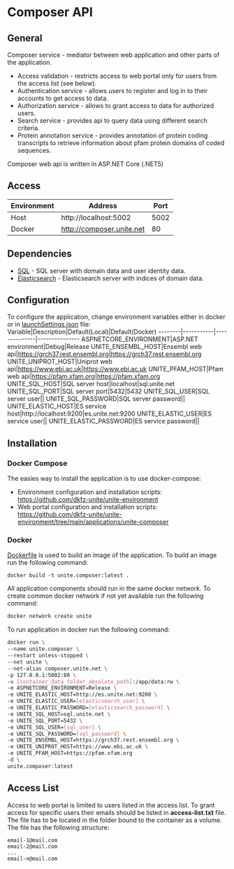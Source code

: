 # Composer API

## General
Composer service - mediator between web application and other parts of the application.
- Access validation - restricts access to web portal only for users from the access list (see below).
- Authentication service - allows users to register and log in to their accounts to get access to data.
- Authorization service - allows to grant access to data for authorized users.
- Search service - provides api to query data using different search criteria.
- Protein annotation service - provides annotation of protein coding transcripts to retrieve information about pfam protein domains of coded sequences.

Composer web api is written in ASP.NET Core (.NET5)

## Access
Environment|Address|Port
-----------|-------|----
Host|http://localhost:5002|5002
Docker|http://composer.unite.net|80

## Dependencies
- [SQL](https://github.com/dkfz-unite/unite-environment/tree/main/programs/postgresql) - SQL server with domain data and user identity data.
- [Elasticsearch](https://github.com/dkfz-unite/unite-environment/tree/main/programs/elasticsearch) - Elasticsearch server with indices of domain data.

## Configuration
To configure the application, change environment variables either in docker or in [launchSettings.json](https://github.com/dkfz-unite/unite-composer/blob/main/Unite.Composer.Web/Properties/launchSettings.json) file:
Variable|Description|Default(Local)|Default(Docker)
--------|-----------|--------------|---------------
ASPNETCORE_ENVIRONMENT|ASP.NET environment|Debug|Release
UNITE_ENSEMBL_HOST|Ensembl web api|https://grch37.rest.ensembl.org|https://grch37.rest.ensembl.org
UNITE_UNIPROT_HOST|Uniprot web api|https://www.ebi.ac.uk|https://www.ebi.ac.uk
UNITE_PFAM_HOST|Pfam web api|https://pfam.xfam.org|https://pfam.xfam.org
UNITE_SQL_HOST|SQL server host|localhost|sql.unite.net
UNITE_SQL_PORT|SQL server port|5432|5432
UNITE_SQL_USER|SQL server user||
UNITE_SQL_PASSWORD|SQL server password||
UNITE_ELASTIC_HOST|ES service host|http://localhost:9200|es.unite.net:9200
UNITE_ELASTIC_USER|ES service user||
UNITE_ELASTIC_PASSWORD|ES service password||

## Installation

### Docker Compose
The easies way to install the application is to use docker-compose:
- Environment configuration and installation scripts: https://github.com/dkfz-unite/unite-environment
- Web portal configuration and installation scripts: https://github.com/dkfz-unite/unite-environment/tree/main/applications/unite-composer

### Docker
[Dockerfile](https://github.com/dkfz-unite/unite-composer/blob/main/Dockerfile) is used to build an image of the application.
To build an image run the following command:
```
docker build -t unite.composer:latest .
```

All application components should run in the same docker network.
To create common docker network if not yet available run the following command:
```bash
docker network create unite
```

To run application in docker run the following command:
```bash
docker run \
--name unite.composer \
--restart unless-stopped \
--net unite \
--net-alias composer.unite.net \
-p 127.0.0.1:5002:80 \
-v [container_data_folder_absolute_path]:/app/data:rw \
-e ASPNETCORE_ENVIRONMENT=Release \
-e UNITE_ELASTIC_HOST=http://es.unite.net:9200 \
-e UNITE_ELASTIC_USER=[elasticsearch_user] \
-e UNITE_ELASTIC_PASSWORD=[elasticsearch_password] \
-e UNITE_SQL_HOST=sql.unite.net \
-e UNITE_SQL_PORT=5432 \
-e UNITE_SQL_USER=[sql_user] \
-e UNITE_SQL_PASSWORD=[sql_password] \
-e UNITE_ENSEMBL_HOST=https://grch37.rest.ensembl.org \
-e UNITE_UNIPROT_HOST=https://www.ebi.ac.uk \
-e UNITE_PFAM_HOST=https://pfam.xfam.org
-d \
unite.composer:latest
```

## Access List
Access to web portal is limited to users listed in the access list.
To grant access for specific users their emails should be listed in **access-list.txt** file.
The file has to be located in the folder bound to the container as a volume.
The file has the following structure:
```
email-1@mail.com
email-2@mail.com
...
email-n@mail.com
```
